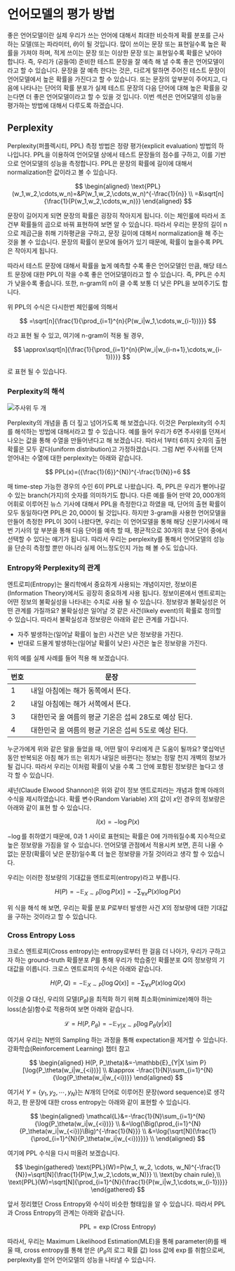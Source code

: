 # 언어모델의 평가 방법

좋은 언어모델이란 실제 우리가 쓰는 언어에 대해서 최대한 비슷하게 확률 분포를 근사하는 모델(또는 파라미터, $\theta$)이 될 것입니다. 많이 쓰이는 문장 또는 표현일수록 높은 확률을 가져야 하며, 적게 쓰이는 문장 또는 이상한 문장 또는 표현일수록 확률은 낮아야 합니다. 즉, 우리가 (공들여) 준비한 테스트 문장을 잘 예측 해 낼 수록 좋은 언어모델이라고 할 수 있습니다. 문장을 잘 예측 한다는 것은, 다르게 말하면 주어진 테스트 문장이 언어모델에서 높은 확률을 가진다고 할 수 있습니다. 또는 문장의 앞부분이 주어지고, 다음에 나타나는 단어의 확률 분포가 실제 테스트 문장의 다음 단어에 대해 높은 확률을 갖는다면 더 좋은 언어모델이라고 할 수 있을 것 입니다. 이번 섹션은 언어모델의 성능을 평가하는 방법에 대해서 다루도록 하겠습니다.

## Perplexity

Perplexity(퍼플렉시티, PPL) 측정 방법은 정량 평가(explicit evaluation) 방법의 하나입니다. PPL을 이용하여 언어모델 상에서 테스트 문장들의 점수를 구하고, 이를 기반으로 언어모델의 성능을 측정합니다. PPL은 문장의 확률에 길이에 대해서 normalization한 값이라고 볼 수 있습니다.

$$
\begin{aligned}
\text{PPL}(w_1,w_2,\cdots,w_n)=&P(w_1,w_2,\cdots,w_n)^{-\frac{1}{n}} \\
=&\sqrt[n]{\frac{1}{P(w_1,w_2,\cdots,w_n)}}
\end{aligned}
$$

문장이 길어지게 되면 문장의 확률은 굉장히 작아지게 됩니다. 이는 체인룰에 따라서 조건부 확률들의 곱으로 바꿔 표현하여 보면 알 수 있습니다. 따라서 우리는 문장의 길이 n으로 제곱근을 취해 기하평균을 구하고, 문장 길이에 대해서 normalization을 해 주는 것을 볼 수 있습니다. 문장의 확률이 분모에 들어가 있기 때문에, 확률이 높을수록 PPL은 작아지게 됩니다.

따라서 테스트 문장에 대해서 확률을 높게 예측할 수록 좋은 언어모델인 만큼, 해당 테스트 문장에 대한 PPL이 작을 수록 좋은 언어모델이라고 할 수 있습니다. 즉, PPL은 수치가 낮을수록 좋습니다. 또한, n-gram의 n이 클 수록 보통 더 낮은 PPL을 보여주기도 합니다.

위 PPL의 수식은 다시한번 체인룰에 의해서

$$
=\sqrt[n]{\frac{1}{\prod_{i=1}^{n}{P(w_i|w_1,\cdots,w_{i-1})}}}
$$

라고 표현 될 수 있고, 여기에 n-gram이 적용 될 경우,

$$
\approx\sqrt[n]{\frac{1}{\prod_{i=1}^{n}{P(w_i|w_{i-n+1},\cdots,w_{i-1})}}}
$$

로 표현 될 수 있습니다.

### Perplexity의 해석

![주사위 두 개](../assets/lm_rolling_dice.png)

<stop>

Perplexity의 개념을 좀 더 짚고 넘어가도록 해 보겠습니다. 이것은 Perplexity의 수치를 해석하는 방법에 대해서라고 할 수 있습니다. 예를 들어 우리가 6면 주사위를 던져서 나오는 값을 통해 수열을 만들어낸다고 해 보겠습니다. 따라서 1부터 6까지 숫자의 출현 확률은 모두 같다(uniform distribution)고 가정하겠습니다. 그럼 $N$번 주사위를 던져 얻어내는 수열에 대한 perplexity는 아래와 같습니다.

$$
PPL(x)=({\frac{1}{6}}^{N})^{-\frac{1}{N}}=6
$$

매 time-step 가능한 경우의 수인 6이 PPL로 나왔습니다. 즉, PPL은 우리가 뻗어나갈 수 있는 branch(가지)의 숫자를 의미하기도 합니다. 다른 예를 들어 만약 $20,000$개의 어휘로 이루어진 뉴스 기사에 대해서 PPL을 측정한다고 하였을 때, 단어의 출현 확률이 모두 동일하다면 PPL은 $20,000$이 될 것입니다. 하지만 3-gram을 사용한 언어모델을 만들어 측정한 PPL이 30이 나왔다면, 우리는 이 언어모델을 통해 해당 신문기사에서 매번 기사의 앞 부분을 통해 다음 단어를 예측 할 때, 평균적으로 30개의 후보 단어 중에서 선택할 수 있다는 얘기가 됩니다. 따라서 우리는 perplexity를 통해서 언어모델의 성능을 단순히 측정할 뿐만 아니라 실제 어느정도인지 가늠 해 볼 수도 있습니다.

### Entropy와 Perplexity의 관계

엔트로피(Entropy)는 물리학에서 중요하게 사용되는 개념이지만, 정보이론(Information Theory)에서도 굉장히 중요하게 사용 됩니다. 정보이론에서 엔트로피는 어떤 정보의 불확실성을 나타내는 수치로 사용 될 수 있습니다. 정보량과 불확실성은 어떤 관계를 가질까요? 불확실성은 일어날 것 같은 사건(likely event)의 확률로 정의할 수 있습니다. 따라서 불확실성과 정보량은 아래와 같은 관계를 가집니다.

- 자주 발생하는(일어날 확률이 높은) 사건은 낮은 정보량을 가진다.
- 반대로 드물게 발생하는(일어날 확률이 낮은) 사건은 높은 정보량을 가진다.

위의 예를 실제 사례를 들어 적용 해 보겠습니다.

|번호|문장|
|-|-|
|1|내일 아침에는 해가 동쪽에서 뜬다.|
|2|내일 아침에는 해가 서쪽에서 뜬다.|
|3|대한민국 올 여름의 평균 기온은 섭씨 28도로 예상 된다.|
|4|대한민국 올 여름의 평균 기온은 섭씨 5도로 예상 된다.|

누군가에게 위와 같은 말을 들었을 때, 어떤 말이 우리에게 큰 도움이 될까요? 몇십억년 동안 반복되온 아침 해가 뜨는 위치가 내일은 바뀐다는 정보는 정말 천지 개벽의 정보가 될 겁니다. 따라서 우리는 이처럼 확률이 낮을 수록 그 안에 포함된 정보량은 높다고 생각 할 수 있습니다.

섀넌(Claude Elwood Shannon)은 위와 같이 정보 엔트로피라는 개념과 함께 아래의 수식을 제시하였습니다. 확률 변수(Random Variable) $X$의 값이 $x$인 경우의 정보량은 아래와 같이 표현 할 수 있습니다.

$$
I(x) = -\log{P(x)}
$$

$-\log{}$를 취하였기 때문에, 0과 1 사이로 표현되는 확률은 0에 가까워질수록 지수적으로 높은 정보량을 가짐을 알 수 있습니다. 언어모델 관점에서 적용시켜 보면, 흔히 나올 수 없는 문장(확률이 낮은 문장)일수록 더 높은 정보량을 가질 것이라고 생각 할 수 있습니다.

우리는 이러한 정보량의 기대값을 엔트로피(entropy)라고 부릅니다.

$$
H(P) = -\mathbb{E}_{X \sim P}[\log{P(x)}] = -\sum_{\forall x}{P(x)\log{P(x)}}
$$

위 식을 해석 해 보면, 우리는 확률 분포 $P$로부터 발생한 사건 $X$의 정보량에 대한 기대값을 구하는 것이라고 할 수 있습니다.

### Cross Entropy Loss

크로스 엔트로피(Cross entropy)는 entropy로부터 한 걸음 더 나아가, 우리가 구하고자 하는 ground-truth 확률분포 $P$를 통해 우리가 학습중인 확률분포 $Q$의 정보량의 기대값을 이릅니다. 크로스 엔트로피의 수식은 아래와 같습니다.

$$
H(P,Q)=-\mathbb{E}_{X \sim P}[\log{Q(x)}]=-{\sum_{\forall x}{P(x)\log{Q(x)}}}
$$

이것을 $Q$ 대신, 우리의 모델($P_\theta$)을 최적화 하기 위해 최소화(minimize)해야 하는 loss(손실)함수로 적용하여 보면 아래와 같습니다.

$$
\mathcal{L}=H(P,P_\theta)=-\mathbb{E}_{Y|X \sim P}[\log{P_\theta(y|x)}]
$$

여기서 우리는 N번의 Sampling 하는 과정을 통해 expectation을 제거할 수 있습니다. <comment> 강화학습(Reinforcement Learning) 챕터 참고 </comment>

$$
\begin{aligned}
H(P, P_\theta)&=-\mathbb{E}_{Y|X \sim P}[\log{P_\theta(w_i|w_{<i})}] \\ 
&\approx -\frac{1}{N}\sum_{i=1}^{N}{\log{P_\theta(w_i|w_{<i})}}
\end{aligned}
$$

여기서 $Y=\{y_1,y_2,\cdots,y_N\}$는 $N$개의 단어로 이루어진 문장(word sequence)로 생각하고, 한 문장에 대한 cross entropy는 아래와 같이 표현할 수 있습니다.

$$
\begin{aligned}
\mathcal{L}&=-\frac{1}{N}\sum_{i=1}^{N}{\log{P_\theta(w_i|w_{<i})}} \\
&=\log{\Big(\prod_{i=1}^{N}{P_\theta(w_i|w_{<i})}\Big)^{-\frac{1}{N}}} \\
&=\log{\sqrt[N]{\frac{1}{\prod_{i=1}^{N}{P_\theta(w_i|w_{<i})}}}} \\
\end{aligned}
$$

여기에 PPL 수식을 다시 떠올려 보겠습니다.

$$
\begin{gathered}
\text{PPL}(W)=P(w_1, w_2, \cdots, w_N)^{-\frac{1}{N}}=\sqrt[N]{\frac{1}{P(w_1,w_2,\cdots,w_N)}} \\
\text{by chain rule},\\
\text{PPL}(W)=\sqrt[N]{\prod_{i=1}^{N}{\frac{1}{P(w_i|w_1,\cdots,w_{i-1})}}}
\end{gathered}
$$

앞서 정리했던 Cross Entropy와 수식이 비슷한 형태임을 알 수 있습니다. 따라서 PPL과 Cross Entropy의 관계는 아래와 같습니다.

$$
\text{PPL}=\exp(\text{Cross Entropy})
$$

따라서, 우리는 Maximum Likelihood Estimation(MLE)을 통해 parameter($\theta$)를 배울 때, cross entropy를 통해 얻은 ($P_\theta$의 로그 확률 값) loss 값에 $\exp$를 취함으로써, perplexity를 얻어 언어모델의 성능을 나타낼 수 있습니다.